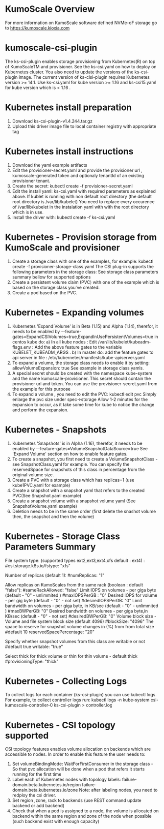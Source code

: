 # KumoScale Overview

For more information on KumoScale software defined NVMe-oF storage go to https://kumoscale.kioxia.com

# kumoscale-csi-plugin

The ks-csi-plugin enables storage provisioning from Kubernetes(R) on top of KumoScaleTM and provisioner.
See the ks-csi.yaml on how to deploy on Kubernetes cluster.
You also need to update the versions of the ks-csi-plugin image.
The current version of ks-clsi-plugin requires Kubernetes version >= 14.1.
Use ks-csi.yaml for kube version >= 1.16 and ks-csi15.yaml for kube version which is < 1.16 .

# Kubernetes install preparation

1) Download ks-csi-plugin-v1.4.244.tar.gz
2) Upload this driver image file to local container registry with appropriate tag

# Kubernetes install instructions

1) Download the yaml example artifacts
2) Edit the provisioner-secret.yaml and provide the provisioner url , kumoscale-generated token and optionaly tenantId of an existing provisioner tenant.
3) Create the secret:
    kubectl create -f provisioner-secret.yaml
4) Edit the install yaml: ks-csi.yaml with required parameters as explained above.
  If kublet is running with non default root directory (the default root directory is /var/lib/kubelet)
  You need to replace every occurence of /var/lib/kubelet in the instalation yaml with with the root directory which is in use.
5) Install the driver with:
    kubectl create -f ks-csi.yaml

# Kubernetes - Provision storage from KumoScale and provisioner

1) Create a storage class with one of the examples, for example:
    kubectl create -f provisioner-storage-class.yaml
    The CSI plug-in supports the following parameters in the storage class:
    See storage class parameters summary bellow for supported options
2) Create a  persistent volume claim (PVC) with one of the example which is based on the storage class you've created.
3) Create a pod based on the PVC.

# Kubernetes - Expanding volumes

1) Kubernetes 'Expand Volume' is in Beta (1.15) and Alpha (1.14), therefor, it needs to be enabled by
  --feature-gates=ExpandCSIVolumes=true,ExpandInUsePersistentVolumes=true 
  in centos kube  do:
    a) In all kube nodes : Edit /var/lib/kubelet/kubeadm-flags.env :
    Add the above feature gates to the variable KUBELET_KUBEADM_ARGS .
    b) In master do:
    add the feature gates to api server in file : /etc/kubernetes/manifests/kube-apiserver.yaml
2) To expand a volume, the storage class needs to enable it by setting:
  allowVolumeExpansion: true 
  See example in storage class yamls.
3) A special secret should be created with the namespace kube-system and the name kumoscale-provisioner.
  This secret should contain the provisioner url and token.
  You can use the provisioner-secret.yaml from the example for this purpose
4) To expand a volume , you need to edit the PVC:
  kubectl edit pvc <pvc name>
  Simply enlarge the pvc size under spec->storage
  Allow 1-2 minutes for the expansion to occur, as it take some time for kube to notice the change and
  perform the expansion.

# Kubernetes - Snapshots

1) Kubernetes 'Snapshots' is in Alpha (1.16), therefor, it needs to be enabled by
  --feature-gates=VolumeSnapshotDataSource=true
  See 'Expand Volume' section on how to enable feature gates.
2) To create a snapshot, you first need to create a VolumeSnapshotClass - see SnapshotClass.yaml for example.
  You can specify the reservedSpace for snapshots of this class in percentage from the original volume size.
3) Create a PVC with a storage class which has replicas=1 (use kube1PVC.yaml for example)
4) Create a snapshot with a snapshot yaml that refers to the created PVC(See Snapshot.yaml example)
5) Create a snapshot volume with a snapshot volume yaml (See SnapshotVolume.yaml example)
6) Deletion needs to be in the same order (first delete the snashot volume then, the snapshot and then the volume)

# Kubernetes - Storage Class Parameters Summary

  File system type: (supported types ext2,ext3,ext4,xfs default : ext4) :
  #csi.storage.k8s.io/fstype: "xfs"
  
  Number of replicas (default 1):
  #numReplicas: "1"
  
  Allow replicas on KumoScales from the same rack (boolean : default "false"):
  #sameRackAllowed: "false"
  Limit IOPS on volumes - per giga byte (default - "0" - unlimmited )
  #maxIOPSPerGB : "0"
  Desired IOPS for volume - per gig byte (default - "0" - not set)
  #desiredIOPSPerGB: "0"
  Limit bandwidth on volumes - per giga byte, in KB/sec (default - "0" - unlimmited )
  #maxBWPerGB: "0"
  Desired bandwidth on volumes - per giga byte,in KB/sec (default - "0" - not set)
  #desiredBWPerGB: "0"
  Volume block size - Volume and file system block size (default 4096)
  #blockSize: "4096"
  The space to reserve for snapshot volume changes in (%) from from total size
  #default 10
  reservedSpacePercentage: "20"   
  
  Specify whether snapshot volumes from this class are writable or not
  #default true
  writable: "true"
  
  Select thick for thick volume or thin for thin volume - default thick
  #provisioningType: "thick"

# Kubernetes - Collecting Logs

  To collect logs for each container (ks-csi-plugin) you can use kubectl logs.
  For example, to collect controller logs run:
        kubectl logs -n kube-system csi-kumoscale-controller-0 ks-csi-plugin > controller.log

# Kubernetes - CSI topology supported

CSI topology features enables volume allocation on backends which are accessible to nodes.
In order to enable this feature the user needs to:
1) Set volumeBindingMode: WaitForFirstConsumer in the storage class -
So that pvc allocation will be done when a pod that refers it starts running for the first time
2) Label each of Kubernetes nodes with topology labels:
    failure-domain.beta.kubernetes.io/region
    failure-domain.beta.kubernetes.io/zone
  Note: after labeling nodes, you need to redploy the csi driver.
3) Set  region ,zone, rack to backends (use REST command update backend or add backend)
4) Check that when a pod is assigned to a node, the volume is allocated on backend within the same region and zone of the
node when possible (such backend exist with enough capacity)
